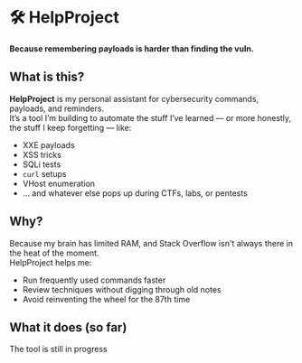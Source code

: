 # 🛠️ HelpProject

**Because remembering payloads is harder than finding the vuln.**

## What is this?

**HelpProject** is my personal assistant for cybersecurity commands, payloads, and reminders.  
It’s a tool I’m building to automate the stuff I’ve learned — or more honestly, the stuff I keep forgetting — like:

- XXE payloads
- XSS tricks
- SQLi tests
- `curl` setups
- VHost enumeration
- ... and whatever else pops up during CTFs, labs, or pentests

## Why?

Because my brain has limited RAM, and Stack Overflow isn't always there in the heat of the moment.  
HelpProject helps me:

- Run frequently used commands faster
- Review techniques without digging through old notes
- Avoid reinventing the wheel for the 87th time

## What it does (so far)

The tool is still in progress
